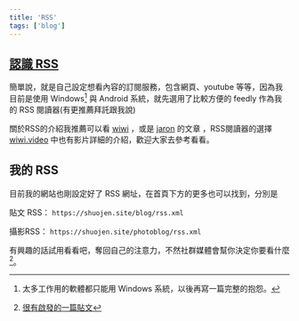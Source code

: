 ```yaml
---
title: 'RSS'
tags: ['blog']
---
```

## [認識 RSS](https://zh.wikipedia.org/zh-tw/RSS)

簡單說，就是自己設定想看內容的訂閱服務，包含網頁、youtube 等等，因為我目前是使用 Windows[^1] 與 Android 系統，就先選用了比較方便的 feedly 作為我的 RSS 閱讀器(有更推薦拜託跟我說)

關於RSS的介紹我推薦可以看 [wiwi](https://wiwi.blog/blog/you-should-use-rss/) ，或是 [jaron](https://www.jaron.tw/blog/rss-reader/) 的文章 ，RSS閱讀器的選擇 [wiwi.video](https://wiwi.video/w/o6Y681m26yoUUuYWcAnEsL) 中也有影片詳細的介紹，歡迎大家去參考看看。

## 我的 RSS
目前我的網站也剛設定好了 RSS 網址，在首頁下方的更多也可以找到，分別是

貼文 RSS：
`https://shuojen.site/blog/rss.xml`

攝影RSS：
`https://shuojen.site/photoblog/rss.xml`

有興趣的話試用看看吧，奪回自己的注意力，不然社群媒體會幫你決定你要看什麼[^2]。

[^1]:太多工作用的軟體都只能用 Windows 系統，以後再寫一篇完整的抱怨。
[^2]:[很有啟發的一篇貼文](https://wiwi.blog/blog/do-it-yourself)